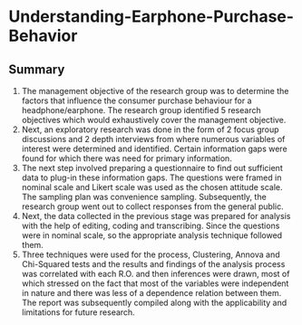 # Understanding-Earphone-Purchase-Behavior

## Summary

1. The management objective of the research group was to determine the factors that influence
   the consumer purchase behaviour for a headphone/earphone. The research group identified 5
   research objectives which would exhaustively cover the management objective.  
2. Next, an exploratory research was done in the form of 2 focus group discussions and 2 depth interviews
   from where numerous variables of interest were determined and identified. Certain information
   gaps were found for which there was need for primary information.  
3. The next step involved preparing a questionnaire to find out sufficient data to plug-in these information gaps. The
   questions were framed in nominal scale and Likert scale was used as the chosen attitude scale.
   The sampling plan was convenience sampling. Subsequently, the research group went out to
   collect responses from the general public.  
4. Next, the data collected in the previous stage was prepared for analysis with the help of editing, coding and transcribing. 
   Since the questions were in nominal scale, so the appropriate analysis technique followed them.  
5. Three techniques were used for the process, Clustering, Annova and Chi-Squared tests and the results and findings of
   the analysis process was correlated with each R.O. and then inferences were drawn, most of
   which stressed on the fact that most of the variables were independent in nature and there was
   less of a dependence relation between them. The report was subsequently compiled along with
   the applicability and limitations for future research.

